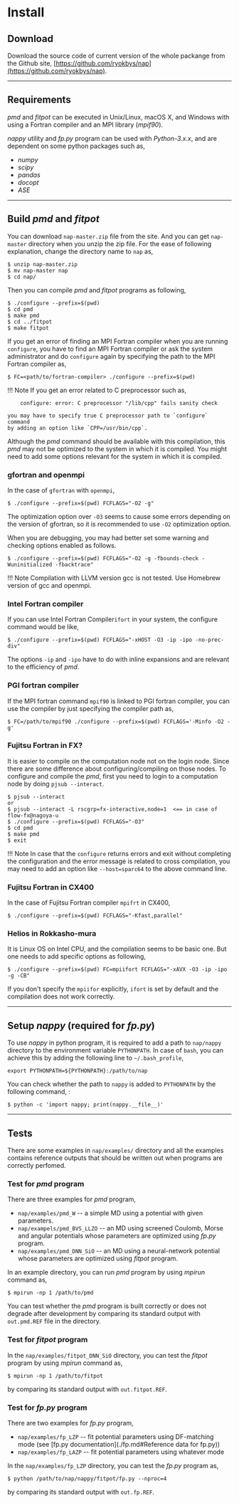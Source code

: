 # Install

## Download

Download the source code of current version of the whole packange from
the Github site, [https://github.com/ryokbys/nap](https://github.com/ryokbys/nap).

---

## Requirements

*pmd* and *fitpot* can be executed in Unix/Linux, macOS X, and Windows with using a
Fortran compiler and an MPI library (*mpif90*).

*nappy* utility and *fp.py* program can be used with *Python-3.x.x*, and are dependent on some python packages such as,

- *numpy*
- *scipy*
- *pandas*
- *docopt*
- *ASE*

---


## Build *pmd* and *fitpot*

You can download `nap-master.zip` file from the site. And you can get
`nap-master` directory when you unzip the zip file. For the ease of
following explanation, change the directory name to `nap` as,

    $ unzip nap-master.zip
    $ mv nap-master nap
    $ cd nap/

Then you can compile *pmd* and *fitpot* programs as following,

    $ ./configure --prefix=$(pwd)
    $ cd pmd
    $ make pmd
    $ cd ../fitpot
    $ make fitpot

If you get an error of finding an MPI Fortran compiler when you are
running `configure`, you have to find an MPI Fortran compiler or ask the system administrator and do `configure` again by specifying the path to the MPI Fortran compiler as,

    $ FC=<path/to/fortran-compiler> ./configure --prefix=$(pwd) 

<!-- The option `--prefx=$(pwd)` is not necessary for *pmd* only, but when you use -->
<!-- *fitpot* program, it is required. -->

!!! Note
    If you get an error related to C preprocessor such as,
    
        configure: error: C preprocessor "/lib/cpp" fails sanity check
    
    you may have to specify true C preprocessor path to `configure` command
    by adding an option like `CPP=/usr/bin/cpp`.


Although the *pmd* command should be available with this compilation,
this *pmd* may not be optimized to the system in which it is compiled.
You might need to add some options relevant for the system in which it
is compiled.

### gfortran and openmpi

In the case of `gfortran` with `openmpi`,

    $ ./configure --prefix=$(pwd) FCFLAGS="-O2 -g"

The optimization option over `-O3` seems to cause some errors depending
on the version of gfortran, so it is recommended to use `-O2`
optimization option.

When you are debugging, you may had better set some warning and checking
options enabled as follows.

    $ ./configure --prefix=$(pwd) FCFLAGS="-O2 -g -fbounds-check -Wuninitialized -fbacktrace"

!!! Note
    Compilation with LLVM version gcc is not tested. Use Homebrew version of gcc and openmpi.


### Intel Fortran compiler

If you can use Intel Fortran Compiler`ifort` in your system, the
configure command would be like,

    $ ./configure --prefix=$(pwd) FCFLAGS="-xHOST -O3 -ip -ipo -no-prec-div"

The options `-ip` and `-ipo` have to do with inline expansions and are
relevant to the efficiency of *pmd*.

### PGI fortran compiler

If the MPI fortran command `mpif90` is linked to PGI fortran compiler,
you can use the compiler by just specifying the compiler path as,

    $ FC=/path/to/mpif90 ./configure --prefix=$(pwd) FCFLAGS='-Minfo -O2 -g'



### Fujitsu Fortran in FX?

It is easier to compile on the computation node not on the login node.
Since there are some difference about configuring/compiling on those
nodes. To configure and compile the *pmd*, first you need to login to a
computation node by doing `pjsub --interact`.

    $ pjsub --interact
    or
    $ pjsub --interact -L rscgrp=fx-interactive,node=1  <== in case of flow-fx@nagoya-u
    $ ./configure --prefix=$(pwd) FCFLAGS="-O3"
    $ cd pmd
    $ make pmd
    $ exit

!!! Note
    In case that the `configure` returns errors and exit without completing
    the configuration and the error message is related to cross compilation,
    you may need to add an option like `--host=sparc64` to the above command
    line.


### Fujitsu Fortran in CX400

In the case of Fujitsu Fortran compiler `mpifrt` in CX400,

    $ ./configure --prefix=$(pwd) FCFLAGS="-Kfast,parallel"


### Helios in Rokkasho-mura

It is Linux OS on Intel CPU, and the compilation seems to be basic one.
But one needs to add specific options as following,

    $ ./configure --prefix=$(pwd) FC=mpiifort FCFLAGS="-xAVX -O3 -ip -ipo -g -CB"

If you don\'t specify the `mpiifor` explicitly, `ifort` is set by
default and the compilation does not work correctly.


---

## Setup *nappy* (required for *fp.py*)

To use *nappy* in python program, it is required to add a path to
`nap/nappy` directory to the environment variable `PYTHONPATH`. In case
of `bash`, you can achieve this by adding the following line to
`~/.bash_profile`,


    export PYTHONPATH=${PYTHONPATH}:/path/to/nap


You can check whether the path to `nappy` is added to `PYTHONPATH` by
the following command, :

    $ python -c 'import nappy; print(nappy.__file__)'


---

## Tests

There are some examples in `nap/examples/` directory and all the examples contains reference outputs that should be written out when programs are correctly perfomed.

### Test for *pmd* program

There are three examples for *pmd* program,

- `nap/examples/pmd_W` -- a simple MD using a potential with given parameters.
- `nap/exampels/pmd_BVS_LLZO` -- an MD using screened Coulomb, Morse and angular potentials whose parameters are optimized using *fp.py* program.
- `nap/examples/pmd_DNN_SiO` -- an MD using a neural-network potential whose parameters are optimized using *fitpot* program.

In an example directory, you can run *pmd* program by using *mpirun* command as,

    $ mpirun -np 1 /path/to/pmd

You can test whether the *pmd* program is built correctly or does not degrade after development by comparing its standard output with `out.pmd.REF` file in the directory.

### Test for *fitpot* program

In the `nap/examples/fitpot_DNN_SiO` directory, you can test the *fitpot* program by using *mpirun* command as,

    $ mpirun -np 1 /path/to/fitpot

by comparing its standard output with `out.fitpot.REF`.

### Test for *fp.py* program

There are two examples for *fp.py* program,

- `nap/examples/fp_LZP` -- fit potential parameters using DF-matching mode (see [fp.py documentation](./fp.md#Reference data for fp.py))
- `nap/examples/fp_LAZP` -- fit potential parameters using whatever mode

In the `nap/examples/fp_LZP` directory, you can test the *fp.py* program as,

    $ python /path/to/nap/nappy/fitpot/fp.py --nproc=4 

by comparing its standard output with `out.fp.REF`.
